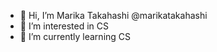 - 👋 Hi, I’m Marika Takahashi @marikatakahashi
- 👀 I’m interested in CS
- 🌱 I’m currently learning CS

<!---
marikatakahashi/marikatakahashi is a ✨ special ✨ repository because its `README.md` (this file) appears on your GitHub profile.
You can click the Preview link to take a look at your changes.
--->
